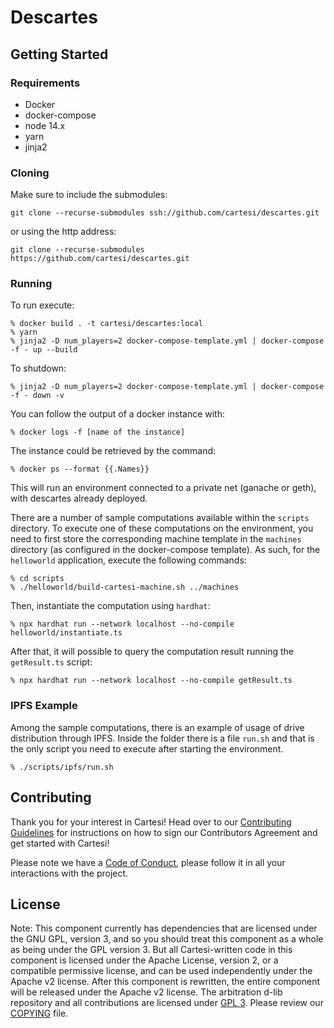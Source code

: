 # Descartes

## Getting Started

### Requirements

- Docker
- docker-compose
- node 14.x
- yarn
- jinja2

### Cloning

Make sure to include the submodules:
```
git clone --recurse-submodules ssh://github.com/cartesi/descartes.git
```
or using the http address:
```
git clone --recurse-submodules https://github.com/cartesi/descartes.git
```

### Running

To run execute:
```
% docker build . -t cartesi/descartes:local
% yarn
% jinja2 -D num_players=2 docker-compose-template.yml | docker-compose -f - up --build
```

To shutdown:
```
% jinja2 -D num_players=2 docker-compose-template.yml | docker-compose -f - down -v
```

You can follow the output of a docker instance with:
```
% docker logs -f [name of the instance]
```
The instance could be retrieved by the command:
```
% docker ps --format {{.Names}}
```

This will run an environment connected to a private net (ganache or geth), with descartes already deployed.

There are a number of sample computations available within the `scripts` directory. To execute one of these computations on the environment, you need to first store the corresponding machine template in the `machines` directory (as configured in the docker-compose template). As such, for the `helloworld` application, execute the following commands:
```
% cd scripts
% ./helloworld/build-cartesi-machine.sh ../machines
```

Then, instantiate the computation using `hardhat`:
```
% npx hardhat run --network localhost --no-compile helloworld/instantiate.ts
```

After that, it will possible to query the computation result running the `getResult.ts` script:
```
% npx hardhat run --network localhost --no-compile getResult.ts
```
### IPFS Example
  
Among the sample computations, there is an example of usage of drive distribution through IPFS. Inside the folder there is a file `run.sh` and that is the only script you need to execute after starting the environment.

```
% ./scripts/ipfs/run.sh
```
  

## Contributing

Thank you for your interest in Cartesi! Head over to our [Contributing Guidelines](CONTRIBUTING.md) for instructions on how to sign our Contributors Agreement and get started with Cartesi!

Please note we have a [Code of Conduct](CODE_OF_CONDUCT.md), please follow it in all your interactions with the project.

## License

Note: This component currently has dependencies that are licensed under the GNU GPL, version 3, and so you should treat this component as a whole as being under the GPL version 3. But all Cartesi-written code in this component is licensed under the Apache License, version 2, or a compatible permissive license, and can be used independently under the Apache v2 license. After this component is rewritten, the entire component will be released under the Apache v2 license.
The arbitration d-lib repository and all contributions are licensed under
[GPL 3](https://www.gnu.org/licenses/gpl-3.0.en.html). Please review our [COPYING](COPYING) file.

